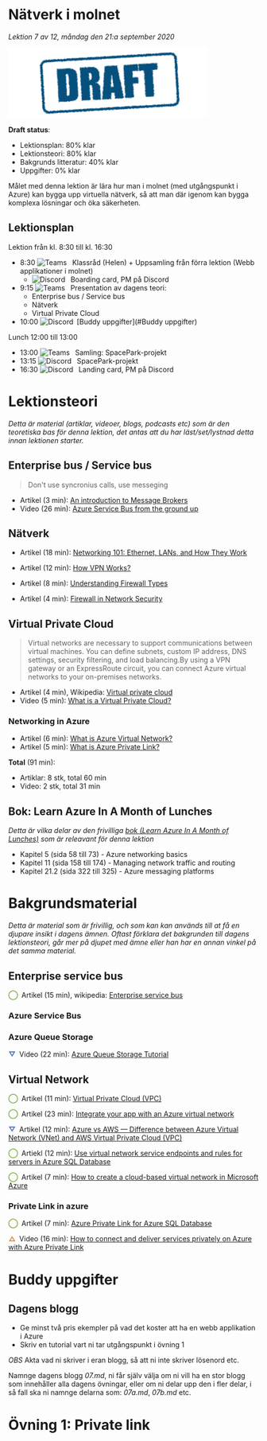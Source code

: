# Nätverk i molnet

*Lektion 7 av 12, måndag den 21:a september 2020*

![Draft](/assets/images/draft.png)

**Draft status**:

* Lektionsplan: 80% klar
* Lektionsteori: 80% klar
* Bakgrunds litteratur: 40% klar
* Uppgifter: 0% klar

Målet med denna lektion är lära hur man i molnet (med utgångspunkt i Azure) kan bygga upp virtuella nätverk, så att man där igenom kan bygga komplexa lösningar och öka säkerheten.

## Lektionsplan

Lektion från kl. 8:30 till kl. 16:30

* 8:30 <img style="margin-right:0.5em;" src="C:/Github/molnapplikationer/assets/images/teams18.png"  alt="Teams"/> Klassråd (Helen) + Uppsamling från förra lektion (Webb applikationer i molnet)
  * <img style="margin-right:0.5em;" src="C:/Github/molnapplikationer/assets/images/discord18.png" alt="Discord"/> Boarding card, PM på Discord
* 9:15 <img style="margin-right:0.5em;" src="C:/Github/molnapplikationer/assets/images/teams18.png"  alt="Teams"/> Presentation av dagens teori: 
  * Enterprise bus / Service bus
  * Nätverk 
  * Virtual Private Cloud 
* 10:00 <img style="margin-right:0.5em;" src="C:/Github/molnapplikationer/assets/images/discord18.png" alt="Discord"/>[Buddy uppgifter](#Buddy uppgifter)

Lunch 12:00 till 13:00

* 13:00 <img style="margin-right:0.5em;" src="C:/Github/molnapplikationer/assets/images/teams18.png" alt="Teams"/> Samling: SpacePark-projekt
* 13:15 <img style="margin-right:0.5em;" src="C:/Github/molnapplikationer/assets/images/discord18.png" alt="Discord"/> SpacePark-projekt
* 16:30 <img style="margin-right:0.5em;" src="C:/Github/molnapplikationer/assets/images/discord18.png" alt="Discord"/> Landing card, PM på Discord

# Lektionsteori
*Detta är material (artiklar, videoer, blogs, podcasts etc) som är den teoretiska bas för denna lektion, det antas att du har läst/set/lystnad detta innan lektionen starter.*

## Enterprise bus / Service bus

> Don't use syncronius calls, use messeging

* Artikel (3 min): [An introduction to Message Brokers](https://medium.com/@xaviergeerinck/an-introduction-to-message-brokers-9bd203b4ebbd)
* Video (26 min): [Azure Service Bus from the ground up](https://www.youtube.com/watch?v=FRzMPqViwuY)

## Nätverk

* Artikel (18 min): [Networking 101: Ethernet, LANs, and How They Work](https://www.makeuseof.com/tag/networking-101-ethernet-lans-work/)
* Artikel (12 min): [How VPN Works?](https://medium.com/@zicodeng/how-vpn-works-b7549dcc6ce4)

* Artikel (8 min): [Understanding Firewall Types](https://medium.com/swlh/understanding-firewall-types-4a2869deb687)

* Artikel (4 min): [Firewall in Network Security](https://medium.com/@neil.wilston123/firewall-in-network-security-2a98795fcac1)

## Virtual Private Cloud

>  Virtual networks are necessary to support communications between virtual machines. You can define subnets, custom IP address, DNS settings, security filtering, and load balancing.By using a VPN gateway or an ExpressRoute circuit, you can connect Azure virtual networks to your on-premises networks.

* Artikel (4 min), Wikipedia: [Virtual private cloud](https://en.wikipedia.org/wiki/Virtual_private_cloud)
* Video (5 min): [What is a Virtual Private Cloud?](https://www.youtube.com/watch?v=NbkPRn1mqlU)

### Networking in Azure

* Artikel (6 min): [What is Azure Virtual Network?](https://docs.microsoft.com/en-us/azure/virtual-network/virtual-networks-overview)
* Artikel (5 min): [What is Azure Private Link?](https://docs.microsoft.com/da-dk/azure/private-link/private-link-overview)

**Total** (91 min):

- Artiklar: 8 stk, total 60 min
- Video: 2 stk, total 31 min

## Bok: Learn Azure In A Month of Lunches

*Detta är vilka delar av den frivilliga [bok (Learn Azure In A Month of Lunches)](info_learningmaterial.md) som är releavant för denna lektion*

* Kapitel 5 (sida 58 till 73) - Azure networking basics
* Kapitel 11 (sida 158 till 174) - Managing network traffic and routing
* Kapitel 21.2 (sida 322 till 325) - Azure messaging platforms

# Bakgrundsmaterial

*Detta är material som är frivillig, och som kan kan används till at få en djupare insikt i dagens ämnen. Oftast förklara det bakgrunden till dagens lektionsteori, går mer på djupet med ämne eller han har en annan vinkel på det samma material.*

## Enterprise service bus

<span style="color:#7EAE42; font-weight: 900; margin-right:0.5em;">&#9711;</span>Artikel (15 min), wikipedia: [Enterprise service bus](https://en.wikipedia.org/wiki/Enterprise_service_bus)

### Azure Service Bus

### Azure Queue Storage

<span style="color:#5874B9; font-weight: 900; margin-right:0.5em;">&#9661;</span>Video (22 min): [Azure Queue Storage Tutorial](https://www.youtube.com/watch?v=JQ6KhjU5Zsg)

## Virtual Network

<span style="color:#7EAE42; font-weight: 900; margin-right:0.5em;">&#9711;</span>Artikel (11 min): [Virtual Private Cloud (VPC)](https://www.ibm.com/cloud/learn/vpc)

<span style="color:#7EAE42; font-weight: 900; margin-right:0.5em;">&#9711;</span>Artikel (23 min): [Integrate your app with an Azure virtual network](https://docs.microsoft.com/en-us/azure/app-service/web-sites-integrate-with-vnet)

<span style="color:#5874B9; font-weight: 900; margin-right:0.5em;">&#9661;</span>Artikel (12 min): [Azure vs AWS — Difference between Azure Virtual Network (VNet) and AWS Virtual Private Cloud (VPC)](https://medium.com/awesome-azure/azure-vs-aws-difference-between-azure-virtual-network-vnet-and-aws-virtual-private-cloud-vpc-2e8debc3290e)

<span style="color:#7EAE42; font-weight: 900; margin-right:0.5em;">&#9711;</span>Artiekl (12 min): [Use virtual network service endpoints and rules for servers in Azure SQL Database](https://docs.microsoft.com/en-us/azure/azure-sql/database/vnet-service-endpoint-rule-overview)

<span style="color:#7EAE42; font-weight: 900; margin-right:0.5em;">&#9711;</span>Artikel (7 min): [How to create a cloud-based virtual network in Microsoft Azure](https://www.techrepublic.com/article/how-to-create-a-cloud-based-virtual-network-in-microsoft-azure/)

### Private Link in azure

<span style="color:#7EAE42; font-weight: 900; margin-right:0.5em;">&#9711;</span>Artikel (7 min): [Azure Private Link for Azure SQL Database](https://docs.microsoft.com/en-us/azure/azure-sql/database/private-endpoint-overview)

<span style="color:#E78E35; font-weight: 900; margin-right:0.5em;">&#9651;</span>Video (16 min): [How to connect and deliver services privately on Azure with Azure Private Link ](https://www.youtube.com/watch?v=AZ0iFcyPDkc)

# Buddy uppgifter

## Dagens blogg

* Ge minst två pris ekempler på vad det koster att ha en webb applikation i Azure
* Skriv en tutorial vart ni tar utgångspunkt i övning 1

*OBS* Akta vad ni skriver i eran blogg, så att ni inte skriver lösenord etc.

Namnge dagens blogg *07.md*, ni får själv välja om ni vill ha en stor blogg som innehåller alla dagens övningar, eller om ni delar upp den i fler delar, i så fall ska ni namnge delarna som: *07a.md*, *07b.md* etc.

# Övning 1: Private link

